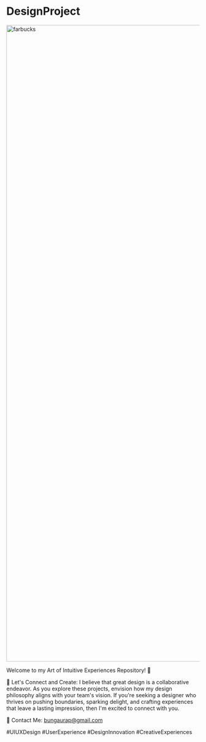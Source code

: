 # DesignProject
<img width="1658" alt="farbucks" src="https://github.com/bungaura/DesignProject/assets/88443222/82305040-c395-4935-a8bb-a67a375e30aa">

Welcome to my Art of Intuitive Experiences Repository! 🚀

🤝 Let's Connect and Create:
I believe that great design is a collaborative endeavor. As you explore these projects, envision how my design philosophy aligns with your team's vision. If you're seeking a designer who thrives on pushing boundaries, sparking delight, and crafting experiences that leave a lasting impression, then I'm excited to connect with you.

📩 Contact Me: 
bungaurap@gmail.com

#UIUXDesign #UserExperience #DesignInnovation #CreativeExperiences
